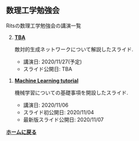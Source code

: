 <script type="text/x-mathjax-config">
MathJax.Hub.Config({
  tex2jax: {
    inlineMath: [['$','$'], ['\\(','\\)']],
    processEscapes: true
  },
  CommonHTML: { matchFontHeight: false },
  displayAlign: "left",
  displayIndent: "2em"
});
</script>
<script async src="https://cdnjs.cloudflare.com/ajax/libs/mathjax/2.7.0/MathJax.js?config=TeX-AMS_CHTML"></script>


## **数理工学勉強会**
Ritsの数理工学勉強会の講演一覧 

<ol reversed>

<li><p><strong><a href="/Applied_Mathematics/20201127_GANs.pdf">TBA</a></strong></p>

  <p>敵対的生成ネットワークについて解説したスライド.</p>

  <ul>
    <li>講演日: 2020/11/27(予定)</li>
    <li>スライド公開日: TBA</li>
  </ul>
</li>


<li><p><strong><a href="/Applied_Mathematics/20201106_tutorial.pdf">Machine Learning tutorial</a></strong></p>

  <p>機械学習についての基礎事項を開設したスライド.</p>

  <ul>
    <li>講演日: 2020/11/06</li>
    <li>スライド初公開日: 2020/11/04</li>
    <li>最新版スライド公開日: 2020/11/07</li>
  </ul>

</li>

</ol>

**[ホームに戻る](/index)**